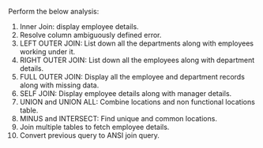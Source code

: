 Perform the below analysis:

1. Inner Join: display employee details.
2. Resolve column ambiguously defined error.
3. LEFT OUTER JOIN: List down all the departments along with employees working under it.
4. RIGHT OUTER JOIN: List down all the employees along with department details.
5. FULL OUTER JOIN: Display all the employee and department records along with missing data.
6. SELF JOIN: Display employee details along with manager details.
7. UNION and UNION ALL: Combine locations and non functional locations table.
8. MINUS and INTERSECT: Find unique and common locations.
9. Join multiple tables to fetch employee details.
10. Convert previous query to ANSI join query.